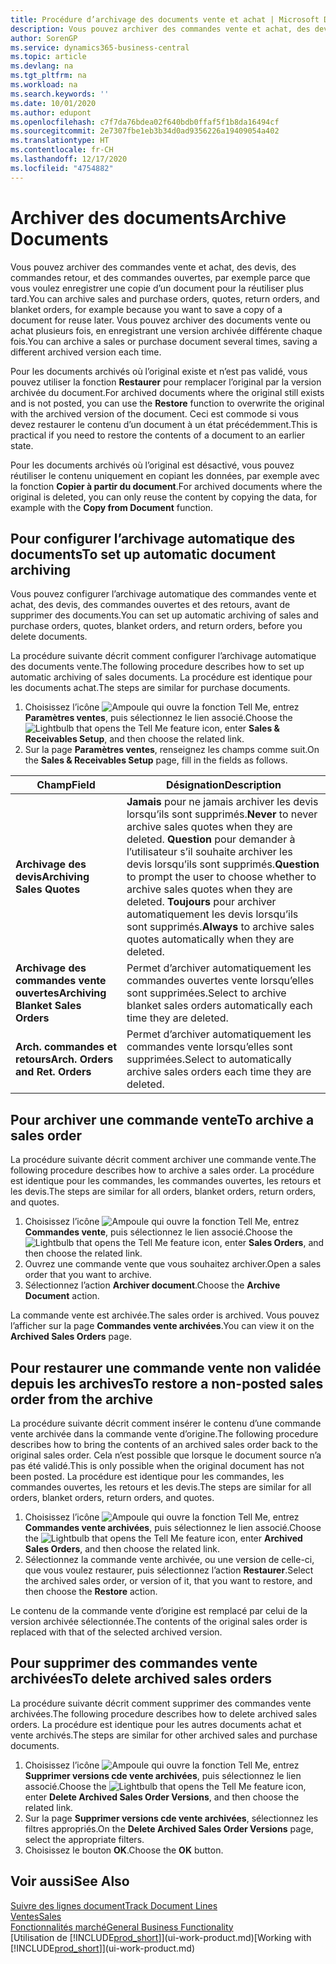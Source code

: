 ```yaml
---
title: Procédure d’archivage des documents vente et achat | Microsoft Docs
description: Vous pouvez archiver des commandes vente et achat, des devis, des retours et des commandes ouvertes, et vous pouvez utiliser le document archivé pour recréer le document d’origine.
author: SorenGP
ms.service: dynamics365-business-central
ms.topic: article
ms.devlang: na
ms.tgt_pltfrm: na
ms.workload: na
ms.search.keywords: ''
ms.date: 10/01/2020
ms.author: edupont
ms.openlocfilehash: c7f7da76bdea02f640bdb0ffaf5f1b8da16494cf
ms.sourcegitcommit: 2e7307fbe1eb3b34d0ad9356226a19409054a402
ms.translationtype: HT
ms.contentlocale: fr-CH
ms.lasthandoff: 12/17/2020
ms.locfileid: "4754882"
---
```

# <a name="archive-documents"></a><span data-ttu-id="88be6-103">Archiver des documents</span><span class="sxs-lookup"><span data-stu-id="88be6-103">Archive Documents</span></span>
<span data-ttu-id="88be6-104">Vous pouvez archiver des commandes vente et achat, des devis, des commandes retour, et des commandes ouvertes, par exemple parce que vous voulez enregistrer une copie d’un document pour la réutiliser plus tard.</span><span class="sxs-lookup"><span data-stu-id="88be6-104">You can archive sales and purchase orders, quotes, return orders, and blanket orders, for example because you want to save a copy of a document for reuse later.</span></span> <span data-ttu-id="88be6-105">Vous pouvez archiver des documents vente ou achat plusieurs fois, en enregistrant une version archivée différente chaque fois.</span><span class="sxs-lookup"><span data-stu-id="88be6-105">You can archive a sales or purchase document several times, saving a different archived version each time.</span></span>

<span data-ttu-id="88be6-106">Pour les documents archivés où l’original existe et n’est pas validé, vous pouvez utiliser la fonction **Restaurer** pour remplacer l’original par la version archivée du document.</span><span class="sxs-lookup"><span data-stu-id="88be6-106">For archived documents where the original still exists and is not posted, you can use the **Restore** function to overwrite the original with the archived version of the document.</span></span> <span data-ttu-id="88be6-107">Ceci est commode si vous devez restaurer le contenu d’un document à un état précédemment.</span><span class="sxs-lookup"><span data-stu-id="88be6-107">This is practical if you need to restore the contents of a document to an earlier state.</span></span>

<span data-ttu-id="88be6-108">Pour les documents archivés où l’original est désactivé, vous pouvez réutiliser le contenu uniquement en copiant les données, par exemple avec la fonction **Copier à partir du document**.</span><span class="sxs-lookup"><span data-stu-id="88be6-108">For archived documents where the original is deleted, you can only reuse the content by copying the data, for example with the **Copy from Document** function.</span></span>   

## <a name="to-set-up-automatic-document-archiving"></a><span data-ttu-id="88be6-109">Pour configurer l’archivage automatique des documents</span><span class="sxs-lookup"><span data-stu-id="88be6-109">To set up automatic document archiving</span></span>  
<span data-ttu-id="88be6-110">Vous pouvez configurer l’archivage automatique des commandes vente et achat, des devis, des commandes ouvertes et des retours, avant de supprimer des documents.</span><span class="sxs-lookup"><span data-stu-id="88be6-110">You can set up automatic archiving of sales and purchase orders, quotes, blanket orders, and return orders, before you delete documents.</span></span>

<span data-ttu-id="88be6-111">La procédure suivante décrit comment configurer l’archivage automatique des documents vente.</span><span class="sxs-lookup"><span data-stu-id="88be6-111">The following procedure describes how to set up automatic archiving of sales documents.</span></span> <span data-ttu-id="88be6-112">La procédure est identique pour les documents achat.</span><span class="sxs-lookup"><span data-stu-id="88be6-112">The steps are similar for purchase documents.</span></span>
1.  <span data-ttu-id="88be6-113">Choisissez l’icône ![Ampoule qui ouvre la fonction Tell Me](media/ui-search/search_small.png "Dites-moi ce que vous voulez faire"), entrez **Paramètres ventes**, puis sélectionnez le lien associé.</span><span class="sxs-lookup"><span data-stu-id="88be6-113">Choose the ![Lightbulb that opens the Tell Me feature](media/ui-search/search_small.png "Tell me what you want to do") icon, enter **Sales & Receivables Setup**, and then choose the related link.</span></span>
2. <span data-ttu-id="88be6-114">Sur la page **Paramètres ventes**, renseignez les champs comme suit.</span><span class="sxs-lookup"><span data-stu-id="88be6-114">On the **Sales & Receivables Setup** page, fill in the fields as follows.</span></span>

|<span data-ttu-id="88be6-115">Champ</span><span class="sxs-lookup"><span data-stu-id="88be6-115">Field</span></span>|<span data-ttu-id="88be6-116">Désignation</span><span class="sxs-lookup"><span data-stu-id="88be6-116">Description</span></span>|
|-----|-----------|
|<span data-ttu-id="88be6-117">**Archivage des devis**</span><span class="sxs-lookup"><span data-stu-id="88be6-117">**Archiving Sales Quotes**</span></span>|<span data-ttu-id="88be6-118">**Jamais** pour ne jamais archiver les devis lorsqu’ils sont supprimés.</span><span class="sxs-lookup"><span data-stu-id="88be6-118">**Never** to never archive sales quotes when they are deleted.</span></span> <span data-ttu-id="88be6-119">**Question** pour demander à l’utilisateur s’il souhaite archiver les devis lorsqu’ils sont supprimés.</span><span class="sxs-lookup"><span data-stu-id="88be6-119">**Question** to prompt the user to choose whether to archive sales quotes when they are deleted.</span></span> <span data-ttu-id="88be6-120">**Toujours** pour archiver automatiquement les devis lorsqu’ils sont supprimés.</span><span class="sxs-lookup"><span data-stu-id="88be6-120">**Always** to archive sales quotes automatically when they are deleted.</span></span>|
|<span data-ttu-id="88be6-121">**Archivage des commandes vente ouvertes**</span><span class="sxs-lookup"><span data-stu-id="88be6-121">**Archiving Blanket Sales Orders**</span></span>|<span data-ttu-id="88be6-122">Permet d’archiver automatiquement les commandes ouvertes vente lorsqu’elles sont supprimées.</span><span class="sxs-lookup"><span data-stu-id="88be6-122">Select to archive blanket sales orders automatically each time they are deleted.</span></span>|
|<span data-ttu-id="88be6-123">**Arch. commandes et retours**</span><span class="sxs-lookup"><span data-stu-id="88be6-123">**Arch. Orders and Ret. Orders**</span></span>|<span data-ttu-id="88be6-124">Permet d’archiver automatiquement les commandes vente lorsqu’elles sont supprimées.</span><span class="sxs-lookup"><span data-stu-id="88be6-124">Select to automatically archive sales orders each time they are deleted.</span></span>|

## <a name="to-archive-a-sales-order"></a><span data-ttu-id="88be6-125">Pour archiver une commande vente</span><span class="sxs-lookup"><span data-stu-id="88be6-125">To archive a sales order</span></span>
<span data-ttu-id="88be6-126">La procédure suivante décrit comment archiver une commande vente.</span><span class="sxs-lookup"><span data-stu-id="88be6-126">The following procedure describes how to archive a sales order.</span></span> <span data-ttu-id="88be6-127">La procédure est identique pour les commandes, les commandes ouvertes, les retours et les devis.</span><span class="sxs-lookup"><span data-stu-id="88be6-127">The steps are similar for all orders, blanket orders, return orders, and quotes.</span></span>

1.  <span data-ttu-id="88be6-128">Choisissez l’icône ![Ampoule qui ouvre la fonction Tell Me](media/ui-search/search_small.png "Dites-moi ce que vous voulez faire"), entrez **Commandes vente**, puis sélectionnez le lien associé.</span><span class="sxs-lookup"><span data-stu-id="88be6-128">Choose the ![Lightbulb that opens the Tell Me feature](media/ui-search/search_small.png "Tell me what you want to do") icon, enter **Sales Orders**, and then choose the related link.</span></span>  
2.  <span data-ttu-id="88be6-129">Ouvrez une commande vente que vous souhaitez archiver.</span><span class="sxs-lookup"><span data-stu-id="88be6-129">Open a sales order that you want to archive.</span></span>  
3.  <span data-ttu-id="88be6-130">Sélectionnez l’action **Archiver document**.</span><span class="sxs-lookup"><span data-stu-id="88be6-130">Choose the **Archive Document** action.</span></span>

<span data-ttu-id="88be6-131">La commande vente est archivée.</span><span class="sxs-lookup"><span data-stu-id="88be6-131">The sales order is archived.</span></span> <span data-ttu-id="88be6-132">Vous pouvez l’afficher sur la page **Commandes vente archivées**.</span><span class="sxs-lookup"><span data-stu-id="88be6-132">You can view it on the **Archived Sales Orders** page.</span></span>

## <a name="to-restore-a-non-posted-sales-order-from-the-archive"></a><span data-ttu-id="88be6-133">Pour restaurer une commande vente non validée depuis les archives</span><span class="sxs-lookup"><span data-stu-id="88be6-133">To restore a non-posted sales order from the archive</span></span>
<span data-ttu-id="88be6-134">La procédure suivante décrit comment insérer le contenu d’une commande vente archivée dans la commande vente d’origine.</span><span class="sxs-lookup"><span data-stu-id="88be6-134">The following procedure describes how to bring the contents of an archived sales order back to the original sales order.</span></span> <span data-ttu-id="88be6-135">Cela n’est possible que lorsque le document source n’a pas été validé.</span><span class="sxs-lookup"><span data-stu-id="88be6-135">This is only possible when the original document has not been posted.</span></span> <span data-ttu-id="88be6-136">La procédure est identique pour les commandes, les commandes ouvertes, les retours et les devis.</span><span class="sxs-lookup"><span data-stu-id="88be6-136">The steps are similar for all orders, blanket orders, return orders, and quotes.</span></span>

1. <span data-ttu-id="88be6-137">Choisissez l’icône ![Ampoule qui ouvre la fonction Tell Me](media/ui-search/search_small.png "Dites-moi ce que vous voulez faire"), entrez **Commandes vente archivées**, puis sélectionnez le lien associé.</span><span class="sxs-lookup"><span data-stu-id="88be6-137">Choose the ![Lightbulb that opens the Tell Me feature](media/ui-search/search_small.png "Tell me what you want to do") icon, enter **Archived Sales Orders**, and then choose the related link.</span></span>
2. <span data-ttu-id="88be6-138">Sélectionnez la commande vente archivée, ou une version de celle-ci, que vous voulez restaurer, puis sélectionnez l’action **Restaurer**.</span><span class="sxs-lookup"><span data-stu-id="88be6-138">Select the archived sales order, or version of it, that you want to restore, and then choose the **Restore** action.</span></span>  

<span data-ttu-id="88be6-139">Le contenu de la commande vente d’origine est remplacé par celui de la version archivée sélectionnée.</span><span class="sxs-lookup"><span data-stu-id="88be6-139">The contents of the original sales order is replaced with that of the selected archived version.</span></span>

## <a name="to-delete-archived-sales-orders"></a><span data-ttu-id="88be6-140">Pour supprimer des commandes vente archivées</span><span class="sxs-lookup"><span data-stu-id="88be6-140">To delete archived sales orders</span></span>
<span data-ttu-id="88be6-141">La procédure suivante décrit comment supprimer des commandes vente archivées.</span><span class="sxs-lookup"><span data-stu-id="88be6-141">The following procedure describes how to delete archived sales orders.</span></span> <span data-ttu-id="88be6-142">La procédure est identique pour les autres documents achat et vente archivés.</span><span class="sxs-lookup"><span data-stu-id="88be6-142">The steps are similar for other archived sales and purchase documents.</span></span>

1.  <span data-ttu-id="88be6-143">Choisissez l’icône ![Ampoule qui ouvre la fonction Tell Me](media/ui-search/search_small.png "Dites-moi ce que vous voulez faire"), entrez **Supprimer versions cde vente archivées**, puis sélectionnez le lien associé.</span><span class="sxs-lookup"><span data-stu-id="88be6-143">Choose the ![Lightbulb that opens the Tell Me feature](media/ui-search/search_small.png "Tell me what you want to do") icon, enter **Delete Archived Sales Order Versions**, and then choose the related link.</span></span>  
2.  <span data-ttu-id="88be6-144">Sur la page **Supprimer versions cde vente archivées**, sélectionnez les filtres appropriés.</span><span class="sxs-lookup"><span data-stu-id="88be6-144">On the **Delete Archived Sales Order Versions** page, select the appropriate filters.</span></span>  
3.  <span data-ttu-id="88be6-145">Choisissez le bouton **OK**.</span><span class="sxs-lookup"><span data-stu-id="88be6-145">Choose the **OK** button.</span></span>

## <a name="see-also"></a><span data-ttu-id="88be6-146">Voir aussi</span><span class="sxs-lookup"><span data-stu-id="88be6-146">See Also</span></span>
[<span data-ttu-id="88be6-147">Suivre des lignes document</span><span class="sxs-lookup"><span data-stu-id="88be6-147">Track Document Lines</span></span>](across-how-to-track-document-lines.md)  
[<span data-ttu-id="88be6-148">Ventes</span><span class="sxs-lookup"><span data-stu-id="88be6-148">Sales</span></span>](sales-manage-sales.md)  
[<span data-ttu-id="88be6-149">Fonctionnalités marché</span><span class="sxs-lookup"><span data-stu-id="88be6-149">General Business Functionality</span></span>](ui-across-business-areas.md)  
<span data-ttu-id="88be6-150">[Utilisation de [!INCLUDE[prod_short](includes/prod_short.md)]](ui-work-product.md)</span><span class="sxs-lookup"><span data-stu-id="88be6-150">[Working with [!INCLUDE[prod_short](includes/prod_short.md)]](ui-work-product.md)</span></span>
